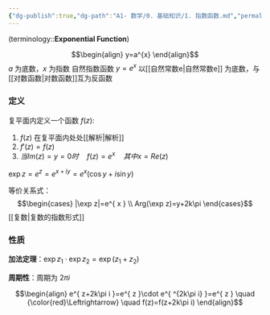 ```yaml
---
{"dg-publish":true,"dg-path":"A1- 数学/0. 基础知识/1. 指数函数.md","permalink":"/A1- 数学/0. 基础知识/1. 指数函数/","dgPassFrontmatter":true,"noteIcon":"","created":"2024-05-21T15:20:28.265+08:00","updated":"2025-06-30T23:31:15.747+08:00"}
---
```


(terminology::**Exponential Function**)

$$\begin{align}
y=a^{x}
\end{align}$$
$a$ 为底数，$x$ 为指数
自然指数函数  $y=e^{ x }$   以[[自然常数e\|自然常数e]] 为底数，与[[对数函数\|对数函数]]互为反函数

### 定义
复平面内定义一个函数 $f(z)$:
1.  $f(z)$ 在复平面内处处[[解析\|解析]] 
2. $f'(z)=f(z)$
3. $当Im(z)=y=0时 \quad f (z)=e^{ x }\quad 其中x=Re(z)$

$\exp z=e^{z}= e^{ x+iy }=e^{ x }(\cos y+i\sin y)$

等价关系式：
$$\begin{cases}
|\exp z|=e^{ x } \\
Arg(\exp z)=y+2k\pi
\end{cases}$$
[[复数\|复数的指数形式]]

### 性质
**加法定理**：$\exp z_{1}\cdot\exp z_{2}=\exp(z_{1}+z_{2})$

**周期性**：周期为 $2\pi i$

$$\begin{align}
e^{ z+2k\pi i }=e^{ z }\cdot e^{ ^{2k\pi i} }=e^{ z } \quad {\color{red}\Leftrightarrow} \quad f(z)=f(z+2k\pi i)
\end{align}$$



